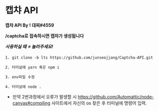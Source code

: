 # 캡챠 API

**캡챠 API By ! 대찌#4559**

**/captcha로 접속하시면 캡챠가 생성됩니다**

**_사용하실 때 ⭐ 눌러주세요!_**

`1. git clone -b lts https://github.com/junseojjang/Captcha-API.git`

`2. 터미널에 yarn 혹은 npm i`

`3. env파일 수정`

`4. 터미널에 node .`

- 만약 2번과정에서 오류가 발생할 시 https://github.com/Automattic/node-canvas#compiling 사이트에서 자신의 os 찾은 후 터미널에 명령어 입력.
